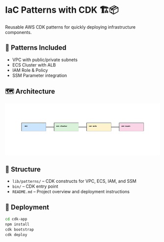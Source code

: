 # IaC Patterns with CDK 🏗️📦

Reusable AWS CDK patterns for quickly deploying infrastructure components.

## 🧩 Patterns Included

- VPC with public/private subnets
- ECS Cluster with ALB
- IAM Role & Policy
- SSM Parameter integration

## 🗺️ Architecture

![Architecture](architecture.png)

## 📁 Structure

- `lib/patterns/` – CDK constructs for VPC, ECS, IAM, and SSM
- `bin/` – CDK entry point
- `README.md` – Project overview and deployment instructions

## 🚀 Deployment

```bash
cd cdk-app
npm install
cdk bootstrap
cdk deploy
```

